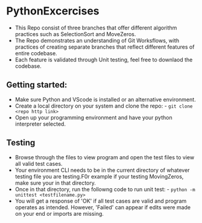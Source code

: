 # PythonExcercises
- This Repo consist of three branches that offer different algorithm practices such as SelectionSort and MoveZeros.
- The Repo demonstrates an understanding of Git Worksflows, with practices of creating separate branches that reflect different features of entire codebase.
- Each feature is validated through Unit testing, feel free to downlaod the codebase.

## Getting started:
- Make sure Python and VScode is installed or an alternative environment.
- Create a local directory on your system and clone the repo:
           - ```
             git clone <repo http link>
             ```
- Open up your programming environment and have your python interpreter selected.

## Testing 
- Browse through the files to view program and open the test files to view all valid test cases.
- Your environment CLI needs to be in the current directory of whatever testing file you are testing.F0r example if your testing MovingZeros, make sure your in that directory.
- Once in that directory, run the followng code to run unit test:
           - ```
             python -m unittest <testfilename.py>
             ```
- You will get a response of 'OK' if all test cases are valid and program operates as intended. However, 'Failed' can appear if edits were made on your end or imports are missing.
